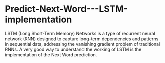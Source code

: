 # Predict-Next-Word---LSTM-implementation
LSTM (Long Short-Term Memory) Networks is a type of recurrent neural network (RNN) designed to capture long-term dependencies and patterns in sequential data, addressing the vanishing gradient problem of traditional RNNs. A very good way to understand the working of LSTM is the implementation of the Next Word prediction.
